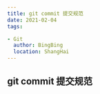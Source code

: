 ```yaml
---
title: git commit 提交规范
date: 2021-02-04
tags:

- Git
  author: BingBing
  location: ShangHai
---
```


## git commit 提交规范
